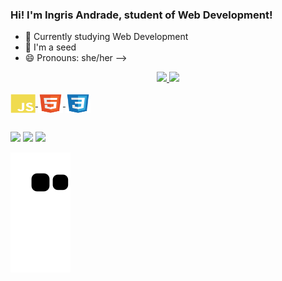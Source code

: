 ### Hi! I'm Ingris Andrade, student of Web Development!

- 🔭 Currently studying Web Development
- 🌱 I'm a seed
- 😄 Pronouns: she/her
-->

<div align="center">
  <a href="https://github.com/ingrisandrade">
  <img height="150em" src="https://github-readme-stats.vercel.app/api?username=ingrisandrade&show_icons=true&theme=dracula&include_all_commits=true&count_private=true"/>
  <img height="150em" src="https://github-readme-stats.vercel.app/api/top-langs/?username=ingrisandrade&layout=compact&langs_count=7&theme=dracula"/>
</div>
<div style="display: inline_block"><br>
  <img align="center" alt="Ingris-Js" height="30" width="40" src="https://raw.githubusercontent.com/devicons/devicon/master/icons/javascript/javascript-plain.svg">
  <img align="center" alt="Ingris-HTML" height="30" width="40" src="https://raw.githubusercontent.com/devicons/devicon/master/icons/html5/html5-original.svg">
  <img align="center" alt="Ingris-CSS" height="30" width="40" src="https://raw.githubusercontent.com/devicons/devicon/master/icons/css3/css3-original.svg">
</div>
  
  ##
  
<div>
  <a href="https://www.instagram.com/ias_code" target="_blank"><img src="https://img.shields.io/badge/-Instagram-%23E4405F?style=for-the-badge&logo=instagram&logoColor=white" target="_blank"></a>
  <a href = "mailto:contatoingrisandrade@gmail.com"><img src="https://img.shields.io/badge/-Gmail-%23333?style=for-the-badge&logo=gmail&logoColor=white" target="_blank"></a>
  <a href="https://www.linkedin.com/in/ingrisandrade" target="_blank"><img src="https://img.shields.io/badge/-LinkedIn-%230077B5?style=for-the-badge&logo=linkedin&logoColor=white" target="_blank"></a>
   
  ![Snake animation](https://github.com/rafaballerini/rafaballerini/blob/output/github-contribution-grid-snake.svg)
 
</div>
